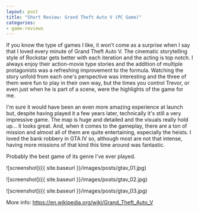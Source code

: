 ```yaml
---
layout: post
title: "Short Review: Grand Theft Auto V (PC Game)"
categories:
- game-reviews
---
```


<p>
If you know the type of games I like, it won't come as a surprise when I say that I loved every minute of Grand Theft Auto V. The cinematic storytelling style of Rockstar gets better with each iteration and the acting is top notch. I always enjoy their action-movie type stories and the addition of multiple protagonists was a refreshing improvement to the formula. Watching the story unfold from each one's perspective was interesting and the three of them were fun to play in their own way, but the times you control Trevor, or even just when he is part of a scene, were the highlights of the game for me.
</p>

<p> 
I'm sure it would have been an even more amazing experience at launch but, despite having played it a few years later, technically it's still a very impressive game. The map is huge and detailed and the visuals really hold up... it looks great. And, when it comes to the gameplay, there are a ton of mission and almost all of them are quite entertaining, especially the heists. I loved the bank robbery in GTA IV so, although most are not that intense, having more missions of that kind this time around was fantastic.
</p>

<p>
Probably the best game of its genre I've ever played.
</p>


![screenshot]({{ site.baseurl }}/images/posts/gtav_01.jpg)

![screenshot]({{ site.baseurl }}/images/posts/gtav_02.jpg)

![screenshot]({{ site.baseurl }}/images/posts/gtav_03.jpg)


<p>More info: <a href="https://en.wikipedia.org/wiki/Grand_Theft_Auto_V">https://en.wikipedia.org/wiki/Grand_Theft_Auto_V</a><p>
